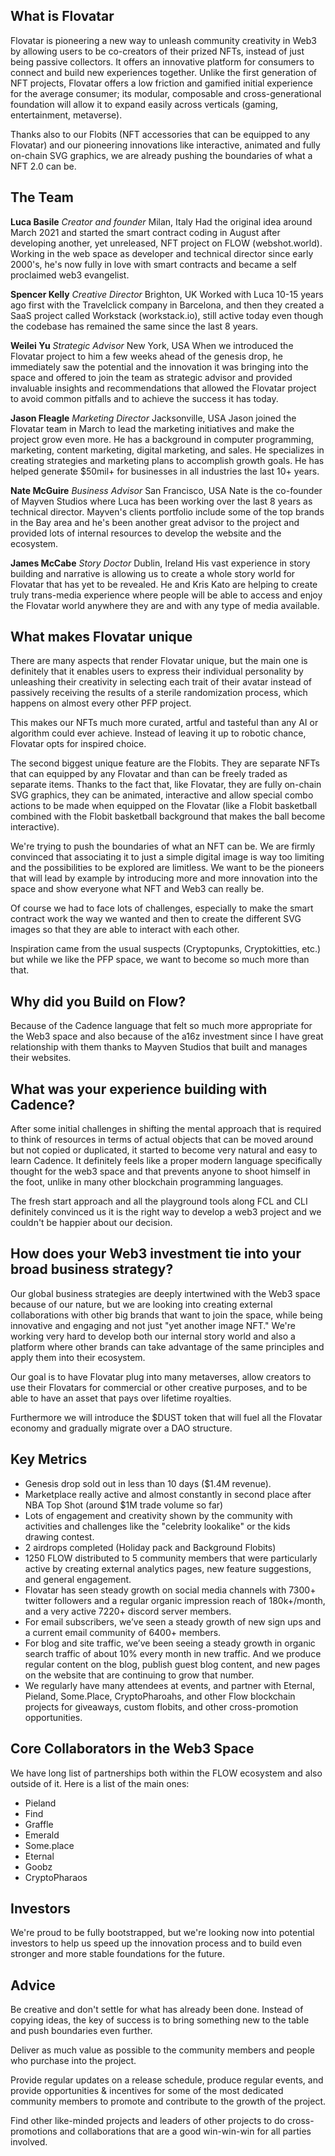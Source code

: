 ## What is Flovatar
Flovatar is pioneering a new way to unleash community creativity in Web3 by allowing users to be co-creators of their prized NFTs, instead of just being passive collectors. It offers an innovative platform for consumers to connect and build new experiences together. Unlike the first generation of NFT projects, Flovatar offers a low friction and gamified initial experience for the average consumer; its modular, composable and cross-generational foundation will allow it to expand easily across verticals (gaming, entertainment, metaverse).

Thanks also to our Flobits (NFT accessories that can be equipped to any Flovatar) and our pioneering innovations like interactive, animated and fully on-chain SVG graphics, we are already pushing the boundaries of what a NFT 2.0 can be.

## The Team

**Luca Basile**
*Creator and founder*
Milan, Italy
Had the original idea around March 2021 and started the smart contract coding in August after developing another, yet unreleased, NFT project on FLOW (webshot.world). 
Working in the web space as developer and technical director since early 2000's, he's now fully in love with smart contracts and became a self proclaimed web3 evangelist.

**Spencer Kelly**
*Creative Director*
Brighton, UK
Worked with Luca 10-15 years ago first with the Travelclick company in Barcelona, and then they created a SaaS project called Workstack (workstack.io), still active today even though the codebase has remained the same since the last 8 years.

**Weilei Yu**
*Strategic Advisor*
New York, USA
When we introduced the Flovatar project to him a few weeks ahead of the genesis drop, he immediately saw the potential and the innovation it was bringing into the space and offered to join the team as strategic advisor and provided invaluable insights and recommendations that allowed the Flovatar project to avoid common pitfalls and to achieve the success it has today.

**Jason Fleagle**
*Marketing Director*
Jacksonville, USA
Jason joined the Flovatar team in March to lead the marketing initiatives and make the project grow even more. He has a background in computer programming, marketing, content marketing, digital marketing, and sales. He specializes in creating strategies and marketing plans to accomplish growth goals. He has helped generate $50mil+ for businesses in all industries the last 10+ years.

**Nate McGuire**
*Business Advisor*
San Francisco, USA
Nate is the co-founder of Mayven Studios where Luca has been working over the last 8 years as technical director. Mayven's clients portfolio include some of the top brands in the Bay area and he's been another great advisor to the project and provided lots of internal resources to develop the website and the ecosystem.

**James McCabe**
*Story Doctor*
Dublin, Ireland
His vast experience in story building and narrative is allowing us to create a whole story world for Flovatar that has yet to be revealed. He and Kris Kato are helping to create truly trans-media experience where people will be able to access and enjoy the Flovatar world anywhere they are and with any type of media available.

## What makes Flovatar unique
There are many aspects that render Flovatar unique, but the main one is definitely that it enables users to express their individual personality by unleashing their creativity in selecting each trait of their avatar instead of passively receiving the results of a sterile randomization process, which happens on almost every other PFP project.

This makes our NFTs much more curated, artful and tasteful than any AI or algorithm could ever achieve. Instead of leaving it up to robotic chance, Flovatar opts for inspired choice.

The second biggest unique feature are the Flobits. They are separate NFTs that can equipped by any Flovatar and than can be freely traded as separate items. Thanks to the fact that, like Flovatar, they are fully on-chain SVG graphics, they can be animated, interactive and allow special combo actions to be made when equipped on the Flovatar (like a Flobit basketball combined with the Flobit basketball background that makes the ball become interactive).

We're trying to push the boundaries of what an NFT can be. We are firmly convinced that associating it to just a simple digital image is way too limiting and the possibilities to be explored are limitless. We want to be the pioneers that will lead by example by introducing more and more innovation into the space and show everyone what NFT and Web3 can really be.

Of course we had to face lots of challenges, especially to make the smart contract work the way we wanted and then to create the different SVG images so that they are able to interact with each other.

Inspiration came from the usual suspects (Cryptopunks, Cryptokitties, etc.) but while we like the PFP space, we want to become so much more than that.

## Why did you Build on Flow?

Because of the Cadence language that felt so much more appropriate for the Web3 space and also because of the a16z investment since I have great relationship with them thanks to Mayven Studios that built and manages their websites.

## What was your experience building with Cadence?
After some initial challenges in shifting the mental approach that is required to think of resources in terms of actual objects that can be moved around but not copied or duplicated, it started to become very natural and easy to learn Cadence. It definitely feels like a proper modern language specifically thought for the web3 space and that prevents anyone to shoot himself in the foot, unlike in many other blockchain programming languages.

The fresh start approach and all the playground tools along FCL and CLI definitely convinced us it is the right way to develop a web3 project and we couldn't be happier about our decision.

## How does your Web3 investment tie into your broad business strategy?
Our global business strategies are deeply intertwined with the Web3 space because of our nature, but we are looking into creating external collaborations with other big brands that want to join the space, while being innovative and engaging and not just "yet another image NFT." We're working very hard to develop both our internal story world and also a platform where other brands can take advantage of the same principles and apply them into their ecosystem.

Our goal is to have Flovatar plug into many metaverses, allow creators to use their Flovatars for commercial or other creative purposes, and to be able to have an asset that pays over lifetime royalties. 

Furthermore we will introduce the $DUST token that will fuel all the Flovatar economy and gradually migrate over a DAO structure.

## Key Metrics
* Genesis drop sold out in less than 10 days ($1.4M revenue). 
* Marketplace really active and almost constantly in second place after NBA Top Shot (around $1M trade volume so far)
* Lots of engagement and creativity shown by the community with activities and challenges like the "celebrity lookalike" or the kids drawing contest.
* 2 airdrops completed (Holiday pack and Background Flobits)
* 1250 FLOW distributed to 5 community members that were particularly active by creating external analytics pages, new feature suggestions, and general engagement.
* Flovatar has seen steady growth on social media channels with 7300+ twitter followers and a regular organic impression reach of 180k+/month, and a very active 7220+ discord server members.
* For email subscribers, we’ve seen a steady growth of new sign ups and a current email community of 6400+ members. 
* For blog and site traffic, we’ve been seeing a steady growth in organic search traffic of about 10% every month in new traffic. And we produce regular content on the blog, publish guest blog content, and new pages on the website that are continuing to grow that number.
* We regularly have many attendees at events, and partner with Eternal, Pieland, Some.Place, CryptoPharoahs, and other Flow blockchain projects for giveaways, custom flobits, and other cross-promotion opportunities. 

## Core Collaborators in the Web3 Space
We have long list of partnerships both within the FLOW ecosystem and also outside of it.
Here is a list of the main ones:
* Pieland
* Find
* Graffle
* Emerald
* Some.place
* Eternal
* Goobz
* CryptoPharaos

## Investors
We're proud to be fully bootstrapped, but we're looking now into potential investors to help us speed up the innovation process and to build even stronger and more stable foundations for the future.

## Advice
Be creative and don't settle for what has already been done. Instead of copying ideas, the key of success is to bring something new to the table and push boundaries even further.

Deliver as much value as possible to the community members and people who purchase into the project. 

Provide regular updates on a release schedule, produce regular events, and provide opportunities & incentives for some of the most dedicated community members to promote and contribute to the growth of the project. 

Find other like-minded projects and leaders of other projects to do cross-promotions and collaborations that are a good win-win-win for all parties involved.
